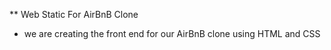 ** Web Static For AirBnB Clone
* we are creating the front end for our AirBnB clone using HTML and CSS